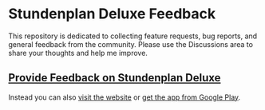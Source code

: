 # Stundenplan Deluxe Feedback
This repository is dedicated to collecting feature requests, bug reports, and general feedback from the community. Please use the Discussions area to share your thoughts and help me improve.

## [Provide Feedback on Stundenplan Deluxe](https://github.com/stundenplan-deluxe/feedback/discussions)

Instead you can also [visit the website](https://stundenplan-deluxe.de) or [get the app from Google Play](https://play.google.com/store/apps/details?id=com.tobiasschuerg.stundenplan).
